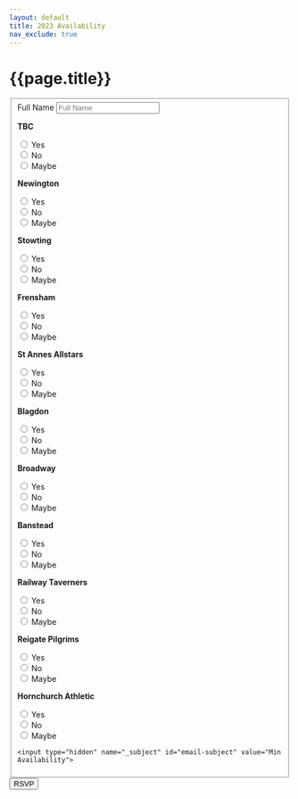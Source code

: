 ```yaml
---
layout: default
title: 2023 Availability
nav_exclude: true
---
```


# {{page.title}}


<form id="fs-frm" name="basic-rsvp-form" accept-charset="utf-8" action="https://formspree.io/f/mgebrrkz" method="post">
  <fieldset id="fs-frm-inputs">
    <label for="full-name">Full Name</label>
    <input type="text" name="name" id="full-name" placeholder="Full Name" required="" />

<p><strong>TBC</strong></p>
<input type="radio" id="TBC Yes" name="TBC" value="Yes"> Yes<br />
<input type="radio" id="TBC No" name="TBC" value="No"> No<br />
<input type="radio" id="TBC maybe" name="TBC" value="Maybe"> Maybe<br />

<p><strong>Newington</strong></p>
<input type="radio" id="Newington Yes" name="Newington" value="Yes"> Yes<br />
<input type="radio" id="Newington No" name="Newington" value="No"> No<br />
<input type="radio" id="Newington maybe" name="Newington" value="Maybe"> Maybe<br />

<p><strong>Stowting</strong></p>
<input type="radio" id="Stowting Yes" name="Stowting" value="Yes"> Yes<br />
<input type="radio" id="Stowting No" name="Stowting" value="No"> No<br />
<input type="radio" id="Stowting maybe" name="Stowting" value="Maybe"> Maybe<br />

<p><strong>Frensham</strong></p>
<input type="radio" id="Frensham Yes" name="Frensham" value="Yes"> Yes<br />
<input type="radio" id="Frensham No" name="Frensham" value="No"> No<br />
<input type="radio" id="Frensham maybe" name="Frensham" value="Maybe"> Maybe<br />

<p><strong>St Annes Allstars</strong></p>
<input type="radio" id="St Annes Allstars Yes" name="St Annes Allstars" value="Yes"> Yes<br />
<input type="radio" id="St Annes Allstars No" name="St Annes Allstars" value="No"> No<br />
<input type="radio" id="St Annes Allstars maybe" name="St Annes Allstars" value="Maybe"> Maybe<br />

<p><strong>Blagdon</strong></p>
<input type="radio" id="Blagdon Yes" name="Blagdon" value="Yes"> Yes<br />
<input type="radio" id="Blagdon No" name="Blagdon" value="No"> No<br />
<input type="radio" id="Blagdon maybe" name="Blagdon" value="Maybe"> Maybe<br />

<p><strong>Broadway</strong></p>
<input type="radio" id="Broadway Yes" name="Broadway" value="Yes"> Yes<br />
<input type="radio" id="Broadway No" name="Broadway" value="No"> No<br />
<input type="radio" id="Broadway maybe" name="Broadway" value="Maybe"> Maybe<br />

<p><strong>Banstead</strong></p>
<input type="radio" id="Banstead Yes" name="Banstead" value="Yes"> Yes<br />
<input type="radio" id="Banstead No" name="Banstead" value="No"> No<br />
<input type="radio" id="Banstead maybe" name="Banstead" value="Maybe"> Maybe<br />

<p><strong>Railway Taverners</strong></p>
<input type="radio" id="Railway Taverners Yes" name="Railway Taverners" value="Yes"> Yes<br />
<input type="radio" id="Railway Taverners No" name="Railway Taverners" value="No"> No<br />
<input type="radio" id="Railway Taverners maybe" name="Railway Taverners" value="Maybe"> Maybe<br />

<p><strong>Reigate Pilgrims</strong></p>
<input type="radio" id="Reigate Pilgrims Yes" name="Reigate Pilgrims" value="Yes"> Yes<br />
<input type="radio" id="Reigate Pilgrims No" name="Reigate Pilgrims" value="No"> No<br />
<input type="radio" id="Reigate Pilgrims maybe" name="Reigate Pilgrims" value="Maybe"> Maybe<br />

<p><strong>Hornchurch Athletic</strong></p>
<input type="radio" id="Hornchurch Athletic Yes" name="Hornchurch Athletic" value="Yes"> Yes<br />
<input type="radio" id="Hornchurch Athletic No" name="Hornchurch Athletic" value="No"> No<br />
<input type="radio" id="Hornchurch Athletic maybe" name="Hornchurch Athletic" value="Maybe"> Maybe<br />


    <input type="hidden" name="_subject" id="email-subject" value="Min Availability">
  </fieldset>
  <input type="submit" value="RSVP">
</form>
